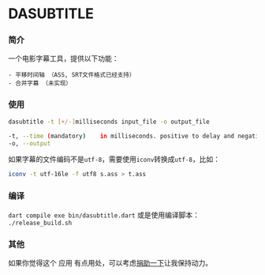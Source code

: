 # DASUBTITLE

### 简介
一个电影字幕工具，提供以下功能：

    - 平移时间轴 （ASS, SRT文件格式已经支持）
    - 合并字幕 （未实现）

### 使用
```bash
dasubtitle -t [+/-]milliseconds input_file -o output_file

-t, --time (mandatory)    in milliseconds. positive to delay and negative to rush
-o, --output
```
如果字幕的文件编码不是`utf-8`，需要使用`iconv`转换成`utf-8`，比如：
```bash
iconv -t utf-16le -f utf8 s.ass > t.ass
```

### 编译
`dart compile exe bin/dasubtitle.dart`
或是使用编译脚本：
`./release_build.sh`

### 其他
如果你觉得这个 应用 有点用处，可以考虑[捐助一下](https://blog.deskangel.com/images/wx_donate.png)让我保持动力。
